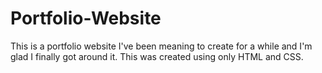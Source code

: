 # Portfolio-Website
This is a portfolio website I've been meaning to create for a while and I'm glad I finally got around it.
This was created using only HTML and CSS.
